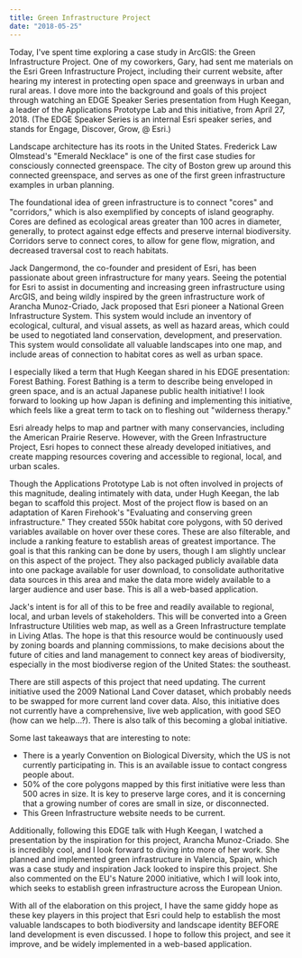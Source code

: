```yaml
---
title: Green Infrastructure Project
date: "2018-05-25"
---
```

Today, I've spent time exploring a case study in ArcGIS: the Green Infrastructure Project. One of my coworkers, Gary, had sent me materials on the Esri Green Infrastructure Project, including their current website, after hearing my interest in protecting open space and greenways in urban and rural areas. I dove more into the background and goals of this project through watching an EDGE Speaker Series presentation from Hugh Keegan, a leader of the Applications Prototype Lab and this initiative, from April 27, 2018. (The EDGE Speaker Series is an internal Esri speaker series, and stands for Engage, Discover, Grow,  @ Esri.)

Landscape architecture has its roots in the United States. Frederick Law Olmstead's "Emerald Necklace" is one of the first case studies for consciously connected greenspace. The city of Boston grew up around this connected greenspace, and serves as one of the first green infrastructure examples in urban planning.

The foundational idea of green infrastructure is to connect "cores" and "corridors," which is also exemplified by concepts of island geography. Cores are defined as ecological areas greater than 100 acres in diameter, generally, to protect against edge effects and preserve internal biodiversity. Corridors serve to connect cores, to allow for gene flow, migration, and decreased traversal cost to reach habitats.

Jack Dangermond, the co-founder and president of Esri, has been passionate about green infrastructure for many years. Seeing the potential for Esri to assist in documenting and increasing green infrastructure using ArcGIS, and being wildly inspired by the green infrastructure work of Arancha Munoz-Criado, Jack proposed that Esri pioneer a National Green Infrastructure System. This system would include an inventory of ecological, cultural, and visual assets, as well as hazard areas, which could be used to negotiated land conservation, development, and preservation. This system would consolidate all valuable landscapes into one map, and include areas of connection to habitat cores as well as urban space.

I especially liked a term that Hugh Keegan shared in his EDGE presentation: Forest Bathing. Forest Bathing is a term to describe being enveloped in green space, and is an actual Japanese public health initiative! I look forward to looking up how Japan is defining and implementing this initiative, which feels like a great term to tack on to fleshing out "wilderness therapy."

Esri already helps to map and partner with many conservancies, including the American Prairie Reserve. However, with the Green Infrastructure Project, Esri hopes to connect these already developed initiatives, and create mapping resources covering and accessible to regional, local, and urban scales.

Though the Applications Prototype Lab is not often involved in projects of this magnitude, dealing intimately with data, under Hugh Keegan, the lab began to scaffold this project. Most of the project flow is based on an adaptation of Karen Firehook's "Evaluating and conserving green infrastructure." They created 550k habitat core polygons, with 50 derived variables available on hover over these cores. These are also filterable, and include a ranking feature to establish areas of greatest importance. The goal is that this ranking can be done by users, though I am slightly unclear on this aspect of the project. They also packaged publicly available data into one package available for user download, to consolidate authoritative data sources in this area and make the data more widely available to a larger audience and user base. This is all a web-based application.

Jack's intent is for all of this to be free and readily available to regional, local, and urban levels of stakeholders. This will be converted into a Green Infrastructure Utilities web map, as well as a Green Infrastructure template in Living Atlas. The hope is that this resource would be continuously used by zoning boards and planning commissions, to make decisions about the future of cities and land management to connect key areas of biodiversity, especially in the most biodiverse region of the United States: the southeast.

There are still aspects of this project that need updating. The current initiative used the 2009 National Land Cover dataset, which probably needs to be swapped for more current land cover data. Also, this initiative does not currently have a comprehensive, live web application, with good SEO (how can we help...?). There is also talk of this becoming a global initiative.

Some last takeaways that are interesting to note:
- There is a yearly Convention on Biological Diversity, which the US is not currently participating in. This is an available issue to contact congress people about.
- 50% of the core polygons mapped by this first initiative were less than 500 acres in size. It is key to preserve large cores, and it is concerning that a growing number of cores are small in size, or disconnected.
- This Green Infrastructure website needs to be current.

Additionally, following this EDGE talk with Hugh Keegan, I watched a presentation by the inspiration for this project, Arancha Munoz-Criado. She is incredibly cool, and I look forward to diving into more of her work. She planned and implemented green infrastructure in Valencia, Spain, which was a case study and inspiration Jack looked to inspire this project. She also commented on the EU's Nature 2000 initiative, which I will look into, which seeks to establish green infrastructure across the European Union.

With all of the elaboration on this project, I have the same giddy hope as these key players in this project that Esri could help to establish the most valuable landscapes to both biodiversity and landscape identity BEFORE land development is even discussed. I hope to follow this project, and see it improve, and be widely implemented in a web-based application.
